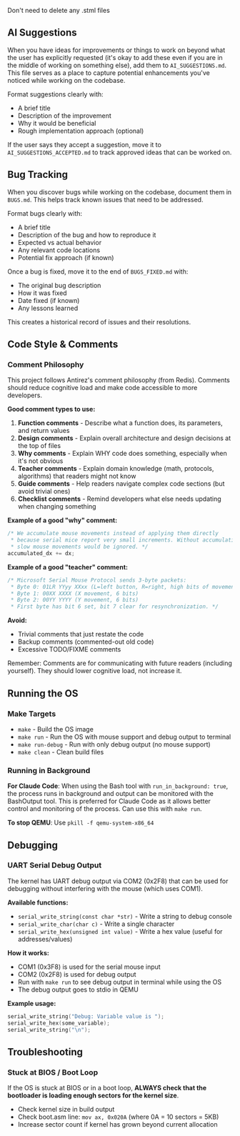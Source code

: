Don't need to delete any .stml files

## AI Suggestions

When you have ideas for improvements or things to work on beyond what the user has explicitly requested (it's okay to add these even if you are in the middle of working on something else), add them to `AI_SUGGESTIONS.md`. This file serves as a place to capture potential enhancements you've noticed while working on the codebase.

Format suggestions clearly with:
- A brief title
- Description of the improvement
- Why it would be beneficial
- Rough implementation approach (optional)

If the user says they accept a suggestion, move it to `AI_SUGGESTIONS_ACCEPTED.md` to track approved ideas that can be worked on.

## Bug Tracking

When you discover bugs while working on the codebase, document them in `BUGS.md`. This helps track known issues that need to be addressed.

Format bugs clearly with:
- A brief title
- Description of the bug and how to reproduce it
- Expected vs actual behavior
- Any relevant code locations
- Potential fix approach (if known)

Once a bug is fixed, move it to the end of `BUGS_FIXED.md` with:
- The original bug description
- How it was fixed
- Date fixed (if known)
- Any lessons learned

This creates a historical record of issues and their resolutions.

## Code Style & Comments

### Comment Philosophy
This project follows Antirez's comment philosophy (from Redis). Comments should reduce cognitive load and make code accessible to more developers.

**Good comment types to use:**
1. **Function comments** - Describe what a function does, its parameters, and return values
2. **Design comments** - Explain overall architecture and design decisions at the top of files
3. **Why comments** - Explain WHY code does something, especially when it's not obvious
4. **Teacher comments** - Explain domain knowledge (math, protocols, algorithms) that readers might not know
5. **Guide comments** - Help readers navigate complex code sections (but avoid trivial ones)
6. **Checklist comments** - Remind developers what else needs updating when changing something

**Example of a good "why" comment:**
```c
/* We accumulate mouse movements instead of applying them directly
 * because serial mice report very small increments. Without accumulation,
 * slow mouse movements would be ignored. */
accumulated_dx += dx;
```

**Example of a good "teacher" comment:**
```c
/* Microsoft Serial Mouse Protocol sends 3-byte packets:
 * Byte 0: 01LR YYyy XXxx (L=left button, R=right, high bits of movement)
 * Byte 1: 00XX XXXX (X movement, 6 bits)
 * Byte 2: 00YY YYYY (Y movement, 6 bits)
 * First byte has bit 6 set, bit 7 clear for resynchronization. */
```

**Avoid:**
- Trivial comments that just restate the code
- Backup comments (commented-out old code)
- Excessive TODO/FIXME comments

Remember: Comments are for communicating with future readers (including yourself). They should lower cognitive load, not increase it.

## Running the OS

### Make Targets
- `make` - Build the OS image
- `make run` - Run the OS with mouse support and debug output to terminal
- `make run-debug` - Run with only debug output (no mouse support)
- `make clean` - Clean build files

### Running in Background
**For Claude Code**: When using the Bash tool with `run_in_background: true`, the process runs in background and output can be monitored with the BashOutput tool. This is preferred for Claude Code as it allows better control and monitoring of the process. Can use this with `make run`.

**To stop QEMU**: Use `pkill -f qemu-system-x86_64`

## Debugging

### UART Serial Debug Output
The kernel has UART debug output via COM2 (0x2F8) that can be used for debugging without interfering with the mouse (which uses COM1).

**Available functions:**
- `serial_write_string(const char *str)` - Write a string to debug console
- `serial_write_char(char c)` - Write a single character
- `serial_write_hex(unsigned int value)` - Write a hex value (useful for addresses/values)

**How it works:**
- COM1 (0x3F8) is used for the serial mouse input
- COM2 (0x2F8) is used for debug output
- Run with `make run` to see debug output in terminal while using the OS
- The debug output goes to stdio in QEMU

**Example usage:**
```c
serial_write_string("Debug: Variable value is ");
serial_write_hex(some_variable);
serial_write_string("\n");
```

## Troubleshooting

### Stuck at BIOS / Boot Loop
If the OS is stuck at BIOS or in a boot loop, **ALWAYS check that the bootloader is loading enough sectors for the kernel size**. 
- Check kernel size in build output
- Check boot.asm line: `mov ax, 0x020A` (where 0A = 10 sectors = 5KB)
- Increase sector count if kernel has grown beyond current allocation
